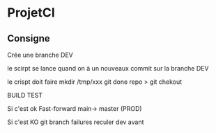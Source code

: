 # ProjetCI
## Consigne 
Crée une branche DEV

le scirpt se lance quand on à un nouveaux commit sur la branche DEV

le crispt doit faire 
mkdir /tmp/xxx
git done repo > 
git chekout <commit>

BUILD
TEST

Si c'est ok Fast-forward main-> master (PROD) 

Si c'est KO git branch failures reculer dev avant <commit>

